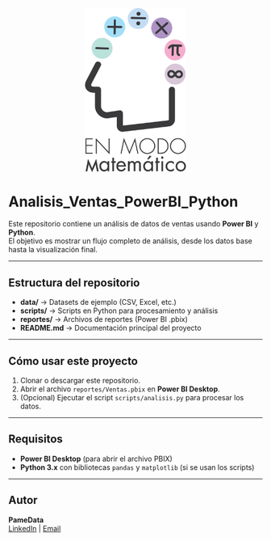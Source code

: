<p align="center">
  <img src="logo.png" alt="PameData Logo" width="200"/>
</p>

# Analisis_Ventas_PowerBI_Python

Este repositorio contiene un análisis de datos de ventas usando **Power BI** y **Python**.  
El objetivo es mostrar un flujo completo de análisis, desde los datos base hasta la visualización final.

---

## Estructura del repositorio
- **data/** → Datasets de ejemplo (CSV, Excel, etc.)
- **scripts/** → Scripts en Python para procesamiento y análisis
- **reportes/** → Archivos de reportes (Power BI .pbix)
- **README.md** → Documentación principal del proyecto

---

## Cómo usar este proyecto
1. Clonar o descargar este repositorio.
2. Abrir el archivo `reportes/Ventas.pbix` en **Power BI Desktop**.
3. (Opcional) Ejecutar el script `scripts/analisis.py` para procesar los datos.

---

## Requisitos
- **Power BI Desktop** (para abrir el archivo PBIX)
- **Python 3.x** con bibliotecas `pandas` y `matplotlib` (si se usan los scripts)

---

## Autor
**PameData**  
[LinkedIn](https://linkedin.com) | [Email](mailto:pamevrl@outlook.com)
